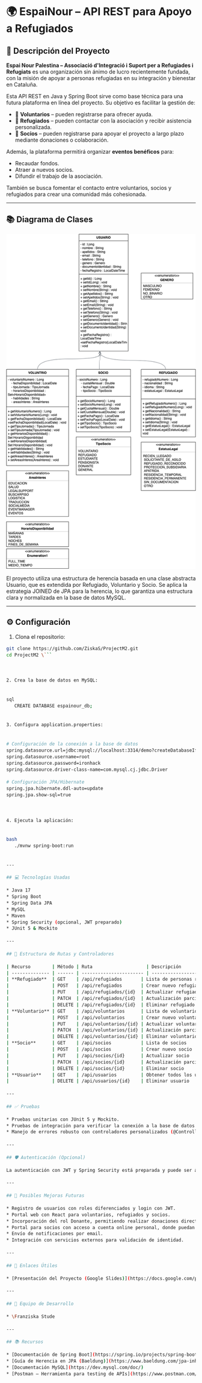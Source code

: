 # 🌍 EspaiNour – API REST para Apoyo a Refugiados

## 📝 Descripción del Proyecto

**Espai Nour Palestina – Associació d'Integració i Suport per a Refugiades i Refugiats** es una organización sin ánimo de lucro recientemente fundada, con la misión de apoyar a personas refugiadas en su integración y bienestar en Cataluña.

Esta API REST en Java y Spring Boot sirve como base técnica para una futura plataforma en línea del proyecto. Su objetivo es facilitar la gestión de:

* 👥 **Voluntarios** – pueden registrarse para ofrecer ayuda.
* 🧕 **Refugiados** – pueden contactar con la asociación y recibir asistencia personalizada.
* 💬 **Socios** – pueden registrarse para apoyar el proyecto a largo plazo mediante donaciones o colaboración.

Además, la plataforma permitirá organizar **eventos benéficos** para:

* Recaudar fondos.
* Atraer a nuevos socios.
* Difundir el trabajo de la asociación.

También se busca fomentar el contacto entre voluntarios, socios y refugiados para crear una comunidad más cohesionada.

---

## 📚 Diagrama de Clases

![Class Diagram](docs/EspaiNour.drawio.png)

El proyecto utiliza una estructura de herencia basada en una clase abstracta Usuario, que es extendida por Refugiado, Voluntario y Socio.
Se aplica la estrategia JOINED de JPA para la herencia, lo que garantiza una estructura clara y normalizada en la base de datos MySQL.

---

## ⚙️ Configuración

1. Clona el repositorio:

   
```bash
git clone https://github.com/ZiskaS/ProjectM2.git
cd ProjectM2 \```



2. Crea la base de datos en MySQL:

   
sql
   CREATE DATABASE espainour_db;


3. Configura application.properties:

   
# Configuración de la conexión a la base de datos
spring.datasource.url=jdbc:mysql://localhost:3314/demo?createDatabaseIfNotExist=true
spring.datasource.username=root
spring.datasource.password=ironhack
spring.datasource.driver-class-name=com.mysql.cj.jdbc.Driver

# Configuración JPA/Hibernate
spring.jpa.hibernate.ddl-auto=update
spring.jpa.show-sql=true



4. Ejecuta la aplicación:

   
bash
   ./mvnw spring-boot:run


---

## 💻 Tecnologías Usadas

* Java 17
* Spring Boot
* Spring Data JPA
* MySQL
* Maven
* Spring Security (opcional, JWT preparado)
* JUnit 5 & Mockito

---

## 🧭 Estructura de Rutas y Controladores

| Recurso        | Método | Ruta                    | Descripción                  |
| -------------- | ------ | ----------------------- | ---------------------------- |
| **Refugiado**  | GET    | /api/refugiados       | Lista de personas refugiadas |
|                | POST   | /api/refugiados       | Crear nuevo refugiado        |
|                | PUT    | /api/refugiados/{id}  | Actualizar refugiado         |
|                | PATCH  | /api/refugiados/{id}  | Actualización parcial        |
|                | DELETE | /api/refugiados/{id}  | Eliminar refugiado           |
| **Voluntario** | GET    | /api/voluntarios      | Lista de voluntarios         |
|                | POST   | /api/voluntarios      | Crear nuevo voluntario       |
|                | PUT    | /api/voluntarios/{id} | Actualizar voluntario        |
|                | PATCH  | /api/voluntarios/{id} | Actualización parcial        |
|                | DELETE | /api/voluntarios/{id} | Eliminar voluntario          |
| **Socio**      | GET    | /api/socios           | Lista de socios              |
|                | POST   | /api/socios           | Crear nuevo socio            |
|                | PUT    | /api/socios/{id}      | Actualizar socio             |
|                | PATCH  | /api/socios/{id}      | Actualización parcial        |
|                | DELETE | /api/socios/{id}      | Eliminar socio               |
| **Usuario**    | GET    | /api/usuarios         | Obtener todos los usuarios   |
|                | DELETE | /api/usuarios/{id}    | Eliminar usuario             |

---

## ✅ Pruebas

* Pruebas unitarias con JUnit 5 y Mockito.
* Pruebas de integración para verificar la conexión a la base de datos.
* Manejo de errores robusto con controladores personalizados (@ControllerAdvice).

---

## 🛡️ Autenticación (Opcional)

La autenticación con JWT y Spring Security está preparada y puede ser añadida fácilmente para proteger rutas específicas y habilitar el acceso basado en roles (Admin, Voluntario, Refugiado, Socio).

---

## 🚀 Posibles Mejoras Futuras

* Registro de usuarios con roles diferenciados y login con JWT.
* Portal web con React para voluntarios, refugiados y socios.
* Incorporación del rol Donante, permitiendo realizar donaciones directamente desde la aplicación.
* Portal para socios con acceso a cuenta online personal, donde puedan gestionar sus datos y consultar un historial de sus actividades y colaboraciones.
* Envío de notificaciones por email.
* Integración con servicios externos para validación de identidad.

---

## 📎 Enlaces Útiles

* [Presentación del Proyecto (Google Slides)](https://docs.google.com/presentation/d/...)

---

## 👥 Equipo de Desarrollo

* \Franziska Stude

---

## 📚 Recursos

* [Documentación de Spring Boot](https://spring.io/projects/spring-boot)
* [Guía de Herencia en JPA (Baeldung)](https://www.baeldung.com/jpa-inheritance)
* [Documentación MySQL](https://dev.mysql.com/doc/)
* [Postman – Herramienta para testing de APIs](https://www.postman.com/)




